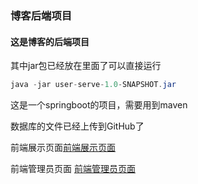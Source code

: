 ### 博客后端项目

#### 这是博客的后端项目


其中jar包已经放在里面了可以直接运行

```java
java -jar user-serve-1.0-SNAPSHOT.jar
```

这是一个springboot的项目，需要用到maven

数据库的文件已经上传到GitHub了

前端展示页面<a href = "https://github.com/GreatWhiteRabbit/vue-myblog-home">前端展示页面</a>

前端管理员页面 <a href = "[GreatWhiteRabbit/vue-myblog-admin (github.com)](https://github.com/GreatWhiteRabbit/vue-myblog-admin)">前端管理员页面</a>

